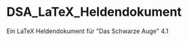 DSA_LaTeX_Heldendokument
========================

Ein LaTeX Heldendokument für "Das Schwarze Auge" 4.1
